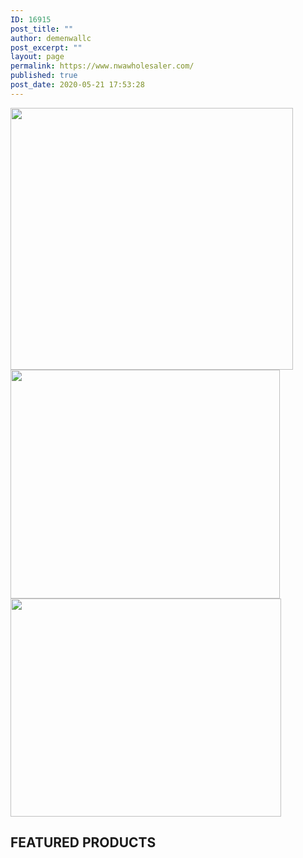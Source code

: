 ```yaml
---
ID: 16915
post_title: ""
author: demenwallc
post_excerpt: ""
layout: page
permalink: https://www.nwawholesaler.com/
published: true
post_date: 2020-05-21 17:53:28
---
```

<img width="452" height="419" src="https://www.nwawholesaler.com/wp-content/uploads/2020/05/Group-8.png" alt="">
<img width="431" height="366" src="https://www.nwawholesaler.com/wp-content/uploads/2020/05/celebrating-15-years-service-rebecca-homes-years-of-service-png-252_214.png" alt="">
<img width="433" height="349" src="https://www.nwawholesaler.com/wp-content/uploads/2020/05/Group-7.png" alt="">
<h2>FEATURED PRODUCTS</h2>